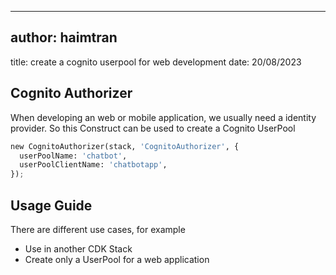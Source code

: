 ---


## author: haimtran
title: create a cognito userpool for web development
date: 20/08/2023

## Cognito Authorizer

When developing an web or mobile application, we usually need a identity provider. So this Construct can be used to create a Cognito UserPool

```python
new CognitoAuthorizer(stack, 'CognitoAuthorizer', {
  userPoolName: 'chatbot',
  userPoolClientName: 'chatbotapp',
});
```

## Usage Guide

There are different use cases, for example

* Use in another CDK Stack
* Create only a UserPool for a web application
